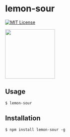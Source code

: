 # lemon-sour

[![MIT License](http://img.shields.io/badge/license-MIT-blue.svg?style=flat)](LICENSE)

<a href="https://www.patreon.com/hisasann" rel="nofollow">
  <img src="https://c5.patreon.com/external/logo/become_a_patron_button@2x.png" width="160" style="max-width:100%;">
</a>


## Usage

```
$ lemon-sour
```


## Installation

```
$ npm install lemon-sour -g
```